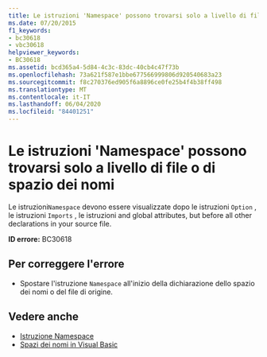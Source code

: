 ```yaml
---
title: Le istruzioni 'Namespace' possono trovarsi solo a livello di file o di spazio dei nomi
ms.date: 07/20/2015
f1_keywords:
- bc30618
- vbc30618
helpviewer_keywords:
- BC30618
ms.assetid: bcd365a4-5d84-4c3c-83dc-40cb4c47f73b
ms.openlocfilehash: 73a621f587e1bbe677566999806d920540683a23
ms.sourcegitcommit: f8c270376ed905f6a8896ce0fe25b4f4b38ff498
ms.translationtype: MT
ms.contentlocale: it-IT
ms.lasthandoff: 06/04/2020
ms.locfileid: "84401251"
---
```

# <a name="namespace-statements-can-occur-only-at-file-or-namespace-level"></a>Le istruzioni 'Namespace' possono trovarsi solo a livello di file o di spazio dei nomi
Le istruzioni`Namespace` devono essere visualizzate dopo le istruzioni `Option` , le istruzioni `Imports` , le istruzioni and global attributes, but before all other declarations in your source file.  
  
 **ID errore:** BC30618  
  
## <a name="to-correct-this-error"></a>Per correggere l'errore  
  
- Spostare l'istruzione `Namespace` all'inizio della dichiarazione dello spazio dei nomi o del file di origine.  
  
## <a name="see-also"></a>Vedere anche

- [Istruzione Namespace](../language-reference/statements/namespace-statement.md)
- [Spazi dei nomi in Visual Basic](../programming-guide/program-structure/namespaces.md)
